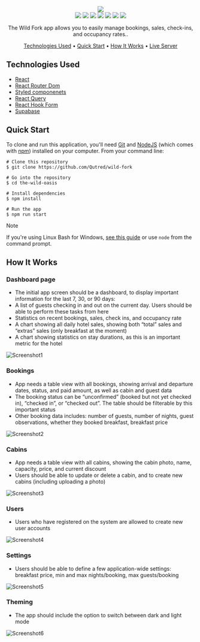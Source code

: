 <div align="center">
 <img  src="https://github.com/Qutred/wild-fork/assets/13004973/ffdb4d89-b322-4ccd-8b1b-5eaec781c054"/>
 </div>

 <div align="center">
  <img src="https://img.shields.io/npm/v/npm.svg?logo=npm"/>
  <img src="https://img.shields.io/badge/react-v18.2.0-blue?logo=react"/>
  <img src="https://img.shields.io/badge/reactrouterdom-v6.22.1-red?logo=reactrouter"/>
  <img src="https://img.shields.io/badge/styledcomponents-v6.1.8-pink?logo=styledcomponents"/>
  <img src="https://img.shields.io/badge/reactquery-v4.36.1-red?logo=reactquery"/>
  <img src="https://img.shields.io/badge/reacthookform-v7.50.1-red?logo=reacthookform"/>
  <img src="https://img.shields.io/badge/supabase-v2.39.7-green?logo=supabase"/>
</div>

<p align="center">The Wild Fork app allows you to easily manage bookings, sales, check-ins, and occupancy rates..</p>

<div align="center">
<a href="#technologies-used">Technologies Used</a> • <a href="#quick-start">Quick Start</a> • <a href="#how-it-works">How It Works</a> • 
  <a href="https://wild-fork.vercel.app/" align="Center">Live Server</a>
</div>

## Technologies Used

  - [React](https://react.dev/)
  - [React Router Dom](https://reactrouter.com/en/main)
  - [Styled componenets](https://styled-components.com/)
  - [React Query](https://tanstack.com/query/v3/)
  - [React Hook Form](https://www.react-hook-form.com/)
  - [Supabase](https://supabase.com/)

## Quick Start

To clone and run this application, you'll need [Git](https://git-scm.com/) and [NodeJS](https://nodejs.org/en) (which comes with [npm](https://www.npmjs.com/)) installed on your computer. From your command line:

```
# Clone this repository 
$ git clone https://github.com/Qutred/wild-fork

# Go into the repository
$ cd the-wild-oasis

# Install dependencies
$ npm install

# Run the app
$ npm run start
```


> [!NOTE]  
> If you're using Linux Bash for Windows, [see this guide](https://www.howtogeek.com/261575/how-to-run-graphical-linux-desktop-applications-from-windows-10s-bash-shell/) or use `node` from the command prompt.

## How It Works

### Dashboard page

- The initial app screen should be a dashboard, to display important information for the last 7, 30, or 90 days:
- A list of guests checking in and out on the current day. Users should be able to perform these tasks from here
- Statistics on recent bookings, sales, check ins, and occupancy rate
- A chart showing all daily hotel sales, showing both “total” sales and “extras” sales (only breakfast at the moment)
- A chart showing statistics on stay durations, as this is an important metric for the hotel

![Screenshot1](https://github.com/Qutred/wild-fork/assets/13004973/2b7e91c4-46e1-4e2b-a121-e5858e3d4675)

### Bookings

- App needs a table view with all bookings, showing arrival and departure dates, status, and paid amount, as well as cabin and guest data
- The booking status can be “unconfirmed” (booked but not yet checked in), “checked in”, or “checked out”. The table should be filterable 
by this important status
- Other booking data includes: number of guests, number of nights, guest observations, whether they booked breakfast, breakfast price

![Screenshot2](https://github.com/Qutred/wild-fork/assets/13004973/f7545df9-6486-4fd9-bc02-580c6f7c73c2)

### Cabins
- App needs a table view with all cabins, showing the cabin photo, name, capacity, price, and current discount
- Users should be able to update or delete a cabin, and to create new cabins (including uploading a photo)

![Screenshot3](https://github.com/Qutred/wild-fork/assets/13004973/306ffbc0-60ee-4dc7-86d3-7e7e37fab553)

### Users

- Users who have registered on the system are allowed to create new user accounts

![Screenshot4](https://github.com/Qutred/wild-fork/assets/13004973/640fa9ac-daa6-4d9e-b901-fbd94f85dd03)

### Settings

- Users should be able to define a few application-wide settings: breakfast price, min and max nights/booking, max guests/booking

![Screenshot5](https://github.com/Qutred/wild-fork/assets/13004973/1d945d36-9ef0-4375-aa2b-33c40a62d730)

### Theming
- The app should include the option to switch between dark and light mode
  
![Screenshot6](https://github.com/Qutred/wild-fork/assets/13004973/707d603e-ee8b-44a6-838c-846dcb562f26)


